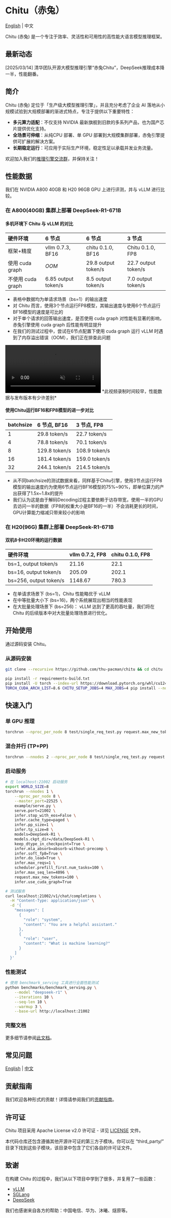 
# Chitu（赤兔）

[English](/README.md) | 中文


Chitu (赤兔) 是一个专注于效率、灵活性和可用性的高性能大语言模型推理框架。

## 最新动态

[2025/03/14] 清华团队开源大模型推理引擎“赤兔Chitu”，DeepSeek推理成本降一半，性能翻番。


## 简介

Chitu (赤兔) 定位于「生产级大模型推理引擎」，并且充分考虑了企业 AI 落地从小规模试验到大规模部署的渐进式特点，专注于提供以下重要特性：

- **多元算力适配**：不仅支持 NVIDIA 最新旗舰到旧款的多系列产品，也为国产芯片提供优化支持。
- **全场景可伸缩**：从纯CPU 部署、单 GPU 部署到大规模集群部署，赤兔引擎提供可扩展的解决方案。
- **长期稳定运行**：可应用于实际生产环境，稳定性足以承载并发业务流量。


欢迎加入我们的[推理引擎交流群](../../docs/assets/wechat_group.jpg)，并保持关注！

## 性能数据

我们在 NVIDIA A800 40GB 和 H20 96GB GPU 上进行评测，并与 vLLM 进行比较。

### 在 A800(40GB) 集群上部署 DeepSeek-R1-671B

#### 多机环境下 Chitu 与 vLLM 的对比

|硬件环境|6 节点|6 节点|3 节点|
|:---|:---|:---|:---|
|框架+精度|vllm 0.7.3, BF16|chitu 0.1.0, BF16|Chitu 0.1.0, FP8|
|使用 cuda graph|*OOM*|29.8 output token/s|22.7 output token/s|
|不使用 cuda graph|6.85 output token/s|8.5 output token/s|7.0 output token/s|

- 表格中数据均为单请求场景（bs=1）的输出速度
- 对 Chitu 而言，使用3个节点运行FP8模型，其输出速度与使用6个节点运行BF16模型的速度是可比的
- 对于单个请求的回答输出速度，是否使用 cuda graph 对性能有显著的影响，赤兔引擎使用 cuda graph 后性能有明显提升
- 在我们的测试过程中，尝试在6节点配置下使用 cuda graph 运行 vLLM 时遇到了内存溢出错误（OOM），我们正在排查此问题

<video src="https://github.com/user-attachments/assets/41495ac8-123d-4402-a6a8-0e0294b2edf4" autoplay loop muted controls>
</video>
*此视频录制时间较早，性能数据与发布版本有少许差别*

#### 使用Chitu运行BF16和FP8模型的进一步对比

|batchsize|6 节点, BF16 |3 节点, FP8|
|:---|:---|:---|
|1| 29.8 token/s| 22.7 token/s| 
|4| 78.8 token/s| 70.1 token/s| 
|8| 129.8 token/s| 108.9 token/s| 
|16| 181.4 token/s| 159.0 token/s| 
|32| 244.1 token/s| 214.5 token/s| 

- 从不同batchsize的测试数据来看，同样基于Chitu引擎，使用3节点运行FP8模型的输出速度约为使用6节点运行BF16模型的75%\~90%，即单位算力的产出获得了1.5x\~1.8x的提升
- 我们认为这是由于解码Decoding过程主要依赖于访存带宽，使用一半的GPU去访问一半的数据（FP8的权重大小是BF16的一半）不会消耗更长的时间，GPU计算能力缩减只带来较小的影响

### 在 H20(96G) 集群上部署 DeepSeek-R1-671B 

#### 双机8卡H20环境的运行数据

|硬件环境|vllm 0.7.2, FP8|chitu 0.1.0, FP8|
|:---|:---|:---|
|bs=1, output token/s|21.16|22.1|
|bs=16, output token/s|205.09|202.1|
|bs=256, output token/s|1148.67|780.3|

- 在单请求场景下 (bs=1)，Chitu 性能略优于 vLLM
- 在中等批量大小下 (bs=16)，两个系统展现出相当的性能表现
- 在大批量处理场景下 (bs=256)：
  vLLM 达到了更高的吞吐量，我们将在 Chitu 的后续版本中对大批量处理场景进行优化。


## 开始使用

通过源码安装 Chitu。

### 从源码安装

```bash
git clone --recursive https://github.com/thu-pacman/chitu && cd chitu

pip install -r requirements-build.txt
pip install -U torch --index-url https://download.pytorch.org/whl/cu124  # 根据您的 CUDA 版本调整
TORCH_CUDA_ARCH_LIST=8.6 CHITU_SETUP_JOBS=4 MAX_JOBS=4 pip install --no-build-isolation .
```

## 快速入门

### 单 GPU 推理

```bash
torchrun --nproc_per_node 8 test/single_req_test.py request.max_new_tokens=64 models=DeepSeek-R1 models.ckpt_dir=/data/DeepSeek-R1 infer.pp_size=1 infer.tp_size=8
```

### 混合并行 (TP+PP)

```bash
torchrun --nnodes 2 --nproc_per_node 8 test/single_req_test.py request.max_new_tokens=64 infer.pp_size=2 infer.tp_size=8 models=DeepSeek-R1 models.ckpt_dir=/data/DeepSeek-R1
```

### 启动服务

```bash
# 在 localhost:21002 启动服务
export WORLD_SIZE=8
torchrun --nnodes 1 \
    --nproc_per_node 8 \
    --master_port=22525 \
    example/serve.py \
    serve.port=21002 \
    infer.stop_with_eos=False \
    infer.cache_type=paged \
    infer.pp_size=1 \
    infer.tp_size=8 \
    models=DeepSeek-R1 \
    models.ckpt_dir=/data/DeepSeek-R1 \
    keep_dtype_in_checkpoint=True \
    infer.mla_absorb=absorb-without-precomp \
    infer.soft_fp8=True \
    infer.do_load=True \
    infer.max_reqs=1 \
    scheduler.prefill_first.num_tasks=100 \
    infer.max_seq_len=4096 \
    request.max_new_tokens=100 \
    infer.use_cuda_graph=True

# 测试服务
curl localhost:21002/v1/chat/completions \
  -H "Content-Type: application/json" \
  -d '{
    "messages": [
      {
        "role": "system",
        "content": "You are a helpful assistant."
      },
      {
        "role": "user",
        "content": "What is machine learning?"
      }
    ]
  }'
```

### 性能测试

```bash
# 使用 benchmark_serving 工具进行全面性能测试
python benchmarks/benchmark_serving.py \
    --model "deepseek-r1" \
    --iterations 10 \
    --seq-len 10 \
    --warmup 3 \
    --base-url http://localhost:21002
```

### 完整文档

更多细节请参阅[此文档](/docs/Development.md)。

## 常见问题

[English](/docs/en/FAQ.md) | [中文](/docs/zh/FAQ.md)


## 贡献指南

我们欢迎各种形式的贡献！详情请参阅我们的[贡献指南](../../CONTRIBUTING.md)。

## 许可证

Chitu 项目采用 Apache License v2.0 许可证 - 详见 [LICENSE](../../LICENSE) 文件。

本代码仓库还包含遵循其他开源许可证的第三方子模块。你可以在 “third_party/” 目录下找到这些子模块，该目录中包含了它们各自的许可证文件。

## 致谢

在构建 Chitu 的过程中，我们从以下项目中学到了很多，并复用了一些函数：
- [vLLM](https://github.com/vllm-project/vllm)
- [SGLang](https://github.com/sgl-project/sglang)
- [DeepSeek](https://github.com/deepseek-ai)

我们也感谢来自各方的帮助：中国电信、华为、沐曦、燧原等。

